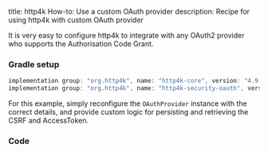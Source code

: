 title: http4k How-to: Use a custom OAuth provider
description: Recipe for using http4k with custom OAuth provider

It is very easy to configure http4k to integrate with any OAuth2 provider who supports the Authorisation Code Grant.

### Gradle setup

```groovy
implementation group: "org.http4k", name: "http4k-core", version: "4.9.5.0"
implementation group: "org.http4k", name: "http4k-security-oauth", version: "4.9.5.0"
```

For this example, simply reconfigure the `OAuthProvider` instance with the correct details, and provide custom logic for persisting and retrieving the CSRF and AccessToken.

### Code [<img class="octocat"/>](https://github.com/http4k/http4k/blob/master/src/docs/guide/howto/use_a_custom_oauth_provider/example.kt)

<script src="https://gist-it.appspot.com/https://github.com/http4k/http4k/blob/master/src/docs/guide/howto/use_a_custom_oauth_provider/example.kt"></script>
